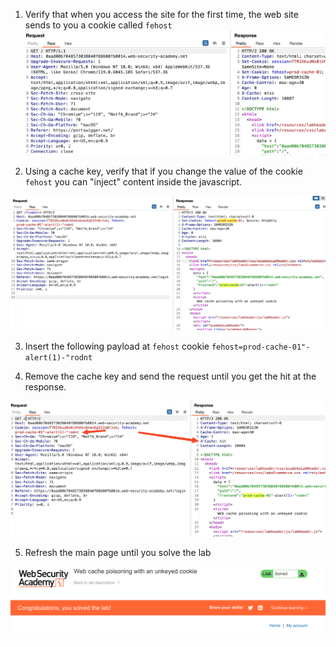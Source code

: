 

1. Verify that when you access the site for the first time, the web site sends to you a cookie called `fehost`
![](/static/img/Pasted_image_20231115180653.png)

2. Using a cache key, verify that if you change the value of the cookie `fehost` you can "inject" content inside the javascript.

![](/static/img/Pasted_image_20231115181709.png)

3. Insert the following payload at `fehost` cookie
`fehost=prod-cache-01"-alert(1)-"rodnt`

4. Remove the cache key and send the request until you get the hit at the response.

![](/static/img/Pasted_image_20231115181842.png)

5. Refresh the main page until you solve the lab

![](/static/img/Pasted_image_20231115181922.png)


